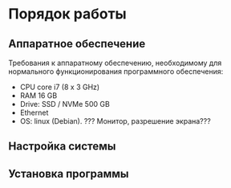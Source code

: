 # Порядок работы
## Аппаратное обеспечение
Требования к аппаратному обеспечению, необходимому для нормального  функционирования программного обеспечения:
- CPU core i7 (8 x 3 GHz) 
- RAM 16 GB 
- Drive: SSD / NVMe 500 GB 
- Ethernet 
- OS: linux (Debian).
??? Монитор, разрешение экрана???

## Настройка системы

## Установка программы

